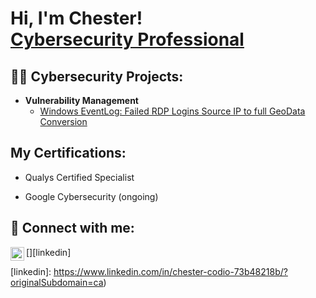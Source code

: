 <h1>Hi, I'm Chester! <br/><a href="https://github.com/joshmadakor1"> <a href="https://www.linkedin.com/in/chester-codio-73b48218b/?originalSubdomain=ca"> Cybersecurity Professional</a> 



<h2>👨‍💻 Cybersecurity Projects:</h2>


- <b>Vulnerability Management</b>
  - [Windows EventLog: Failed RDP Logins Source IP to full GeoData Conversion](https://github.com/joshmadakor1/Sentinel-Lab)


<h2> My Certifications:</h2>

 - Qualys Certified Specialist
 
 - Google Cybersecurity  (ongoing)
 

<h2> 🤳 Connect with me:</h2>


[<img align="left" alt="JoshMadakor | LinkedIn" width="22px" src="https://cdn.jsdelivr.net/npm/simple-icons@v3/icons/linkedin.svg" />][linkedin]


[linkedin]: https://www.linkedin.com/in/chester-codio-73b48218b/?originalSubdomain=ca)

<!--
**joshmadakor1/joshmadakor1** is a ✨ _special_ ✨ repository because its `README.md` (this file) appears on your GitHub profile.

Here are some ideas to get you started:

- 🔭 I’m currently working on ...
- 🌱 I’m currently learning ...
- 👯 I’m looking to collaborate on ...
- 🤔 I’m looking for help with ...
- 💬 Ask me about ...
- 📫 How to reach me: ...
- 😄 Pronouns: ...
- ⚡ Fun fact: ...
-->
